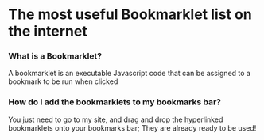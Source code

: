 # The most useful Bookmarklet list on the internet

### What is a Bookmarklet?

A bookmarklet is an executable Javascript code that can be assigned to a bookmark to be run when clicked

### How do I add the bookmarklets to my bookmarks bar?

You just need to go to my site, and drag and drop the hyperlinked bookmarklets onto your bookmarks bar; They are already ready to be used!

